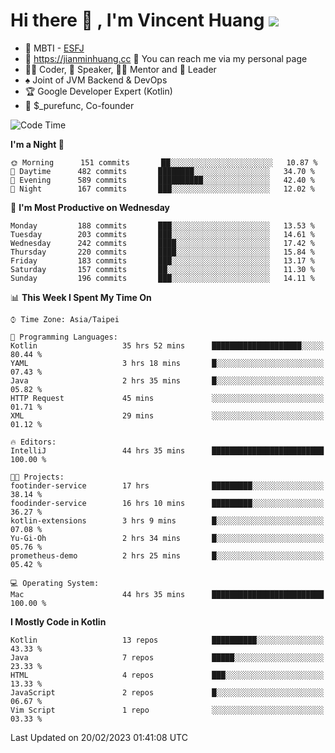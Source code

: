 # Hi there 👋 , I'm Vincent Huang ![](https://komarev.com/ghpvc/?username=Jian-Min-Huang)
- 👀 MBTI - [ESFJ](https://www.16personalities.com/esfj-personality)
- 💎 https://jianminhuang.cc 🙋 You can reach me via my personal page
- 👨‍💻 Coder, 🎤 Speaker, 👨‍🏫 Mentor and 🚀 Leader
- ♠️ Joint of JVM Backend & DevOps
- 🏆 Google Developer Expert (Kotlin)
- 💼 $_purefunc, Co-founder

<!--START_SECTION:waka-->
![Code Time](http://img.shields.io/badge/Code%20Time-1%2C619%20hrs%2054%20mins-blue)

**I'm a Night 🦉** 

```text
🌞 Morning      151 commits       ██░░░░░░░░░░░░░░░░░░░░░░░   10.87 % 
🌆 Daytime      482 commits       ████████░░░░░░░░░░░░░░░░░   34.70 % 
🌃 Evening      589 commits       ██████████░░░░░░░░░░░░░░░   42.40 % 
🌙 Night        167 commits       ███░░░░░░░░░░░░░░░░░░░░░░   12.02 % 

```
📅 **I'm Most Productive on Wednesday** 

```text
Monday         188 commits       ███░░░░░░░░░░░░░░░░░░░░░░   13.53 % 
Tuesday        203 commits       ███░░░░░░░░░░░░░░░░░░░░░░   14.61 % 
Wednesday      242 commits       ████░░░░░░░░░░░░░░░░░░░░░   17.42 % 
Thursday       220 commits       ████░░░░░░░░░░░░░░░░░░░░░   15.84 % 
Friday         183 commits       ███░░░░░░░░░░░░░░░░░░░░░░   13.17 % 
Saturday       157 commits       ██░░░░░░░░░░░░░░░░░░░░░░░   11.30 % 
Sunday         196 commits       ███░░░░░░░░░░░░░░░░░░░░░░   14.11 % 

```


📊 **This Week I Spent My Time On** 

```text
⌚︎ Time Zone: Asia/Taipei

💬 Programming Languages: 
Kotlin                   35 hrs 52 mins      ████████████████████░░░░░   80.44 % 
YAML                     3 hrs 18 mins       █░░░░░░░░░░░░░░░░░░░░░░░░   07.43 % 
Java                     2 hrs 35 mins       █░░░░░░░░░░░░░░░░░░░░░░░░   05.82 % 
HTTP Request             45 mins             ░░░░░░░░░░░░░░░░░░░░░░░░░   01.71 % 
XML                      29 mins             ░░░░░░░░░░░░░░░░░░░░░░░░░   01.12 % 

🔥 Editors: 
IntelliJ                 44 hrs 35 mins      █████████████████████████   100.00 % 

🐱‍💻 Projects: 
footinder-service        17 hrs              █████████░░░░░░░░░░░░░░░░   38.14 % 
foodinder-service        16 hrs 10 mins      █████████░░░░░░░░░░░░░░░░   36.27 % 
kotlin-extensions        3 hrs 9 mins        █░░░░░░░░░░░░░░░░░░░░░░░░   07.08 % 
Yu-Gi-Oh                 2 hrs 34 mins       █░░░░░░░░░░░░░░░░░░░░░░░░   05.76 % 
prometheus-demo          2 hrs 25 mins       █░░░░░░░░░░░░░░░░░░░░░░░░   05.42 % 

💻 Operating System: 
Mac                      44 hrs 35 mins      █████████████████████████   100.00 % 

```

**I Mostly Code in Kotlin** 

```text
Kotlin                   13 repos            ██████████░░░░░░░░░░░░░░░   43.33 % 
Java                     7 repos             █████░░░░░░░░░░░░░░░░░░░░   23.33 % 
HTML                     4 repos             ███░░░░░░░░░░░░░░░░░░░░░░   13.33 % 
JavaScript               2 repos             █░░░░░░░░░░░░░░░░░░░░░░░░   06.67 % 
Vim Script               1 repo              ░░░░░░░░░░░░░░░░░░░░░░░░░   03.33 % 

```



 Last Updated on 20/02/2023 01:41:08 UTC
<!--END_SECTION:waka-->

